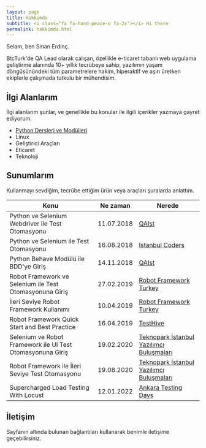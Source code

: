```yaml
---
layout: page
title: Hakkımda
subtitle: <i class="fa fa-hand-peace-o fa-2x"></i> Hi there
permalink: hakkimda.html
---
```


Selam, ben Sinan Erdinç.

BtcTurk'de QA Lead olarak çalışan, özellikle e-ticaret tabanlı web uygulama geliştirme alanında 10+ yıllık tecrübeye sahip, yazılımın yaşam döngüsünündeki tüm parametrelere hakim, hiperaktif ve aşırı üretken ekiplerle çalışmada tutkulu bir mühendisim.


## İlgi Alanlarım
İlgi alanlarım şunlar, ve genellikle bu konular ile ilgili içerikler yazmaya gayret ediyorum.

- [Python Dersleri ve Modülleri](/python-dersleri-ve-modulleri "Python Dersleri ve Modülleri")
- Linux
- Geliştirici Araçları
- Eticaret
- Teknoloji


## Sunumlarım
Kullanmayı sevdiğim, tecrübe ettiğim ürün veya araçları şuralarda anlattım.

| Konu | Ne zaman  | Nerede |
|--|--|--|
| Python ve Selenium Webdriver ile Test Otomasyonu | 11.07.2018 | [QAIst](https://www.meetup.com/QAIstMeetup/events/252359014/) |  
| Python ve Selenium ile Test Otomasyonu | 16.08.2018 | [Istanbul Coders](http://istanbulcoders.org/meetings/2018/08/16/python-selenium-test-otomasyon/)  |
| Python Behave Modülü ile BDD'ye Giriş | 14.11.2018 | [QAIst](https://www.meetup.com/QAIstMeetup/events/255804831/)  |
| Robot Framework ve Selenium ile Test Otomasyonuna Giriş | 27.02.2019 | [Robot Framework Turkey](https://www.meetup.com/Robot-Framework-Turkey/events/258785501/)  |
| İleri Seviye Robot Framework Kullanımı | 10.04.2019 | [Robot Framework Turkey](https://www.meetup.com/Robot-Framework-Turkey/events/260304675/)  |
| Robot Framework Quick Start and Best Practice | 16.04.2019 | [TestHive](https://www.meetup.com/TestHive/events/260563956/)  |
| Selenium ve Robot Framework ile UI Test Otomasyonuna Giriş | 19.02.2020 | [Teknopark İstanbul Yazılımcı Buluşmaları](https://kommunity.com/teknopark-istanbul-yazilimci-bulusmalari/events/selenium-ve-robot-framework-ile-ui-test-otomasyonuna-giris-d463fc81)  |
| Robot Framework ile İleri Seviye Test Otomasyonu | 19.08.2020 | [Teknopark İstanbul Yazılımcı Buluşmaları](https://kommunity.com/teknopark-istanbul-yazilimci-bulusmalari/events/robot-framework-ile-ileri-seviye-test-otomasyonu-ef2662a2)  |
| Supercharged Load Testing With Locust  | 12.01.2022 | [Ankara Testing Days](https://www.youtube.com/watch?v=aqC0wchd7UE)  |


## İletişim

Sayfanın altında bulunan bağlantıları kullanarak benimle iletişime geçebilirsiniz.
